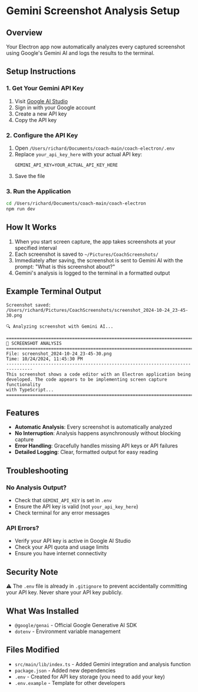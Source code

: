 # Gemini Screenshot Analysis Setup

## Overview
Your Electron app now automatically analyzes every captured screenshot using Google's Gemini AI and logs the results to the terminal.

## Setup Instructions

### 1. Get Your Gemini API Key
1. Visit [Google AI Studio](https://aistudio.google.com/app/apikey)
2. Sign in with your Google account
3. Create a new API key
4. Copy the API key

### 2. Configure the API Key
1. Open `/Users/richard/Documents/coach-main/coach-electron/.env`
2. Replace `your_api_key_here` with your actual API key:
   ```
   GEMINI_API_KEY=YOUR_ACTUAL_API_KEY_HERE
   ```
3. Save the file

### 3. Run the Application
```bash
cd /Users/richard/Documents/coach-main/coach-electron
npm run dev
```

## How It Works

1. When you start screen capture, the app takes screenshots at your specified interval
2. Each screenshot is saved to `~/Pictures/CoachScreenshots/`
3. Immediately after saving, the screenshot is sent to Gemini AI with the prompt: "What is this screenshot about?"
4. Gemini's analysis is logged to the terminal in a formatted output

## Example Terminal Output

```
Screenshot saved: /Users/richard/Pictures/CoachScreenshots/screenshot_2024-10-24_23-45-30.png

🔍 Analyzing screenshot with Gemini AI...

================================================================================
📸 SCREENSHOT ANALYSIS
================================================================================
File: screenshot_2024-10-24_23-45-30.png
Time: 10/24/2024, 11:45:30 PM
--------------------------------------------------------------------------------
This screenshot shows a code editor with an Electron application being 
developed. The code appears to be implementing screen capture functionality 
with TypeScript...
================================================================================
```

## Features

- **Automatic Analysis**: Every screenshot is automatically analyzed
- **No Interruption**: Analysis happens asynchronously without blocking capture
- **Error Handling**: Gracefully handles missing API keys or API failures
- **Detailed Logging**: Clear, formatted output for easy reading

## Troubleshooting

### No Analysis Output?
- Check that `GEMINI_API_KEY` is set in `.env`
- Ensure the API key is valid (not `your_api_key_here`)
- Check terminal for any error messages

### API Errors?
- Verify your API key is active in Google AI Studio
- Check your API quota and usage limits
- Ensure you have internet connectivity

## Security Note

⚠️ The `.env` file is already in `.gitignore` to prevent accidentally committing your API key. Never share your API key publicly.

## What Was Installed

- `@google/genai` - Official Google Generative AI SDK
- `dotenv` - Environment variable management

## Files Modified

- `src/main/lib/index.ts` - Added Gemini integration and analysis function
- `package.json` - Added new dependencies
- `.env` - Created for API key storage (you need to add your key)
- `.env.example` - Template for other developers

